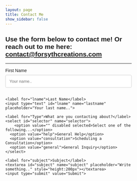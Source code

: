 ```yaml
---
layout: page
title: Contact Me
show_sidebar: false
---
```


## Use the form below to contact me! Or reach out to me here: contact@forsythcreations.com

<hr>

<style>
body {font-family: Arial, Helvetica, sans-serif;}
* {box-sizing: border-box;}

input[type=text], select, textarea {
  width: 100%;
  padding: 12px;
  border: 1px solid #ccc;
  border-radius: 4px;
  box-sizing: border-box;
  margin-top: 6px;
  margin-bottom: 16px;
  resize: vertical;
}

input[type=submit] {
  background-color: #04AA6D;
  color: white;
  padding: 12px 20px;
  border: none;
  border-radius: 4px;
  cursor: pointer;
}

input[type=submit]:hover {
  background-color: #45a049;
}

</style>


<form
  action="https://formspree.io/f/mayvdalk"
  method="POST"
>
<label for="fname">First Name</label>
    <input type="text" id="fname" name="firstname" placeholder="Your name..">

    <label for="lname">Last Name</label>
    <input type="text" id="lname" name="lastname" placeholder="Your last name..">

    <label for="Type">What are you contacting about?</label>
    <select id="selector" name="selector">
        <option value="" disabled selected>Select one of the following...</option>
      <option value="help">General Help</option>
      <option value="consultation">Scheduling a Consultation</option>
      <option value="general">General Inquiry</option>
    </select>

    <label for="subject">Subject</label>
    <textarea id="subject" name="subject" placeholder="Write something.." style="height:200px"></textarea>
    <input type="submit" value="Submit">
</form>


